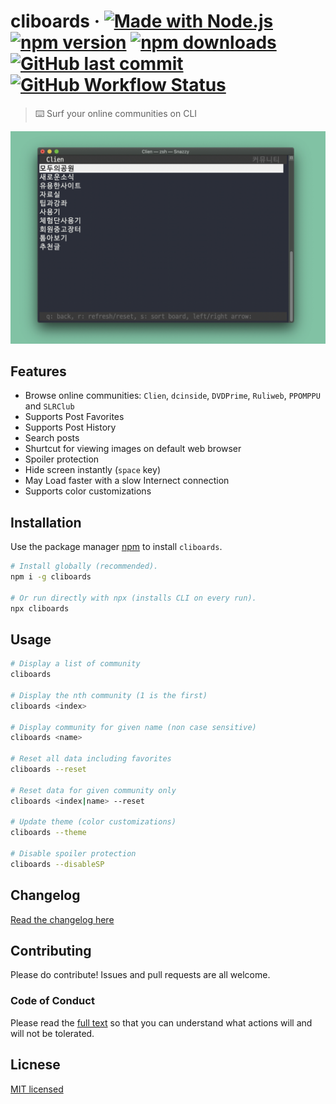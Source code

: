 # cliboards &middot; [![Made with Node.js](https://img.shields.io/badge/Made%20with-Node.js-darkgreen)](https://nodejs.org) [![npm version](https://img.shields.io/npm/v/cliboards)](https://www.npmjs.com/package/cliboards) [![npm downloads](https://img.shields.io/npm/dt/cliboards?color=red)](https://npm-stat.com/charts.html?package=cliboards) [![GitHub last commit](https://img.shields.io/github/last-commit/samnoh/cliboards?color=blue)](https://github.com/samnoh/cliboards/commits/master) [![GitHub Workflow Status](https://img.shields.io/github/workflow/status/samnoh/cliboards/Node.js%20CI)](https://github.com/samnoh/cliboards/actions?query=workflow%3A%22Node.js+CI%22)

> ⌨️ Surf your online communities on CLI

![screenshot](img/screenshot-01.jpg)

## Features

-   Browse online communities: `Clien`, `dcinside`, `DVDPrime`, `Ruliweb`, `PPOMPPU` and `SLRClub`
-   Supports Post Favorites
-   Supports Post History
-   Search posts
-   Shurtcut for viewing images on default web browser
-   Spoiler protection
-   Hide screen instantly (`space` key)
-   May Load faster with a slow Internect connection
-   Supports color customizations

## Installation

Use the package manager [npm](https://www.npmjs.com) to install `cliboards`.

```bash
# Install globally (recommended).
npm i -g cliboards

# Or run directly with npx (installs CLI on every run).
npx cliboards
```

## Usage

```bash
# Display a list of community
cliboards

# Display the nth community (1 is the first)
cliboards <index>

# Display community for given name (non case sensitive)
cliboards <name>

# Reset all data including favorites
cliboards --reset

# Reset data for given community only
cliboards <index|name> --reset

# Update theme (color customizations)
cliboards --theme

# Disable spoiler protection
cliboards --disableSP
```

## Changelog

[Read the changelog here](CHANGELOG.md)

## Contributing

Please do contribute! Issues and pull requests are all welcome.

### Code of Conduct

Please read the [full text](CODE_OF_CONDUCT.md) so that you can understand what actions will and will not be tolerated.

## Licnese

[MIT licensed](LICENSE)
